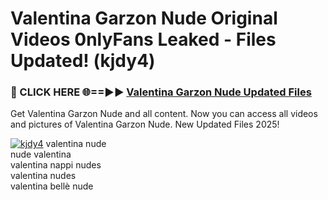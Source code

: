 # Valentina Garzon Nude Original Videos 0nlyFans Leaked - Files Updated! (kjdy4)

<h3>🔴 CLICK HERE 🌐==►► <a href="https://tinyurl.com/4mcuefdz" rel="nofollow">Valentina Garzon Nude Updated Files</a></h3>

Get Valentina Garzon Nude and all content. Now you can access all videos and pictures of Valentina Garzon Nude. New Updated Files 2025!

[![kjdy4](https://i.imgur.com/StAQSOY.gif)](https://tinyurl.com/4mcuefdz)
valentina nude<br>
nude valentina<br>
valentina nappi nudes<br>
valentina nudes<br>
valentina bellè nude
